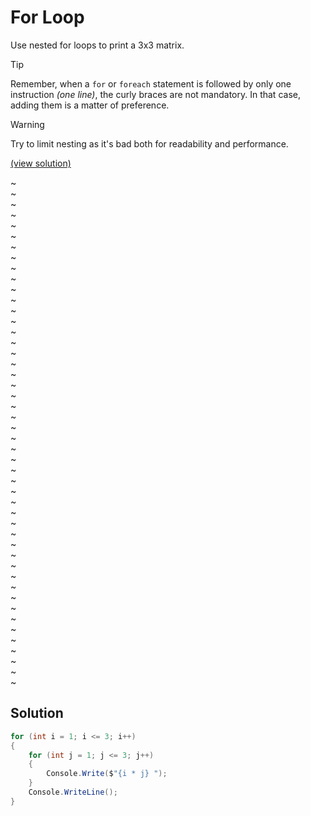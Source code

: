 # For Loop

Use nested for loops to print a 3x3 matrix.

> [!TIP]
> Remember, when a `for` or `foreach` statement is followed by only one instruction *(one line)*, the curly braces are not mandatory. In that case, adding them is a matter of preference.

> [!WARNING]  
> Try to limit nesting as it's bad both for readability and performance.

[(view solution)](#solution)

~  
~  
~  
~  
~  
~  
~  
~  
~  
~  
~  
~  
~  
~  
~  
~  
~  
~  
~  
~  
~  
~  
~  
~  
~  
~  
~  
~  
~  
~  
~  
~  
~  
~  
~  
~  
~  
~  
~  
~  
~  
~  
~  
~  
~  
~  
~  
~  

## Solution

```csharp
for (int i = 1; i <= 3; i++)
{
	for (int j = 1; j <= 3; j++)
	{
		Console.Write($"{i * j} ");
	}
	Console.WriteLine();
}
```